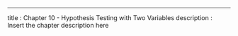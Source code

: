 ---
title       : Chapter 10 - Hypothesis Testing with Two Variables
description : Insert the chapter description here